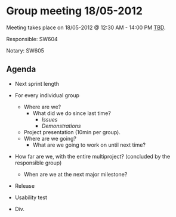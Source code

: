# Group meeting 18/05-2012 #

Meeting takes place on 18/05-2012 @ 12:30 AM - 14:00 PM [TBD](TBD.md).

Responsible: SW604

Notary: SW605

## Agenda ##
  * Next sprint length

  * For every individual group
    * Where are we?
      * What did we do since last time?
        * _Issues_
        * _Demonstrations_
    * Project presentation (10min per group).
    * Where are we going?
      * What are we going to work on until next time?
  * How far are we, with the entire multiproject? (concluded by the responsible group)
    * When are we at the next major milestone?

  * Release

  * Usability test

  * Div.